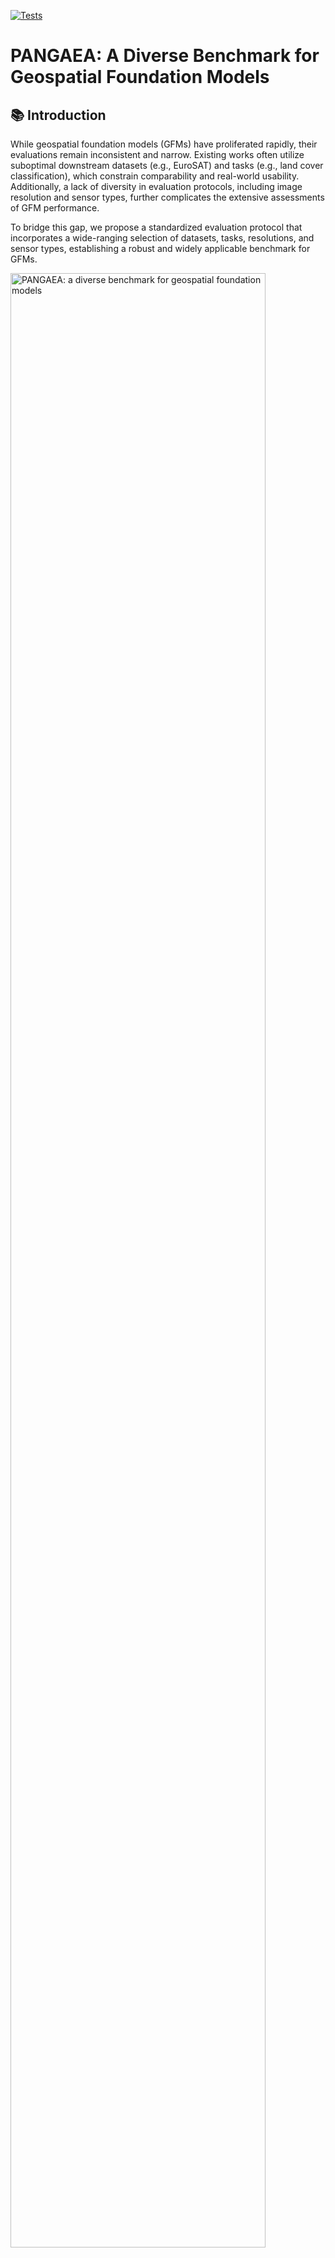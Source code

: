 [![Tests](https://github.com/yurujaja/geofm-bench/actions/workflows/python-test.yml/badge.svg)](https://github.com/yurujaja/geofm-bench/actions/workflows/python-test.yml)

# PANGAEA: A Diverse Benchmark for Geospatial Foundation Models

## 📚 Introduction

While geospatial foundation models (GFMs) have proliferated rapidly, their evaluations remain inconsistent and narrow. Existing works often utilize suboptimal downstream datasets (e.g., EuroSAT) and tasks (e.g., land cover classification), which constrain comparability and real-world usability. Additionally, a lack of diversity in evaluation protocols, including image resolution and sensor types, further complicates the extensive assessments of GFM performance.

To bridge this gap, we propose a standardized evaluation protocol that incorporates a wide-ranging selection of datasets, tasks, resolutions, and sensor types, establishing a robust and widely applicable benchmark for GFMs.

<img src=".github/geofmbenchmark.png" alt="PANGAEA: a diverse benchmark for geospatial foundation models" width="90%">

In this repo, you can find the code to benchmark GFMs. For the moment we included several GFMs that present different approach. We look forward to adding new models and datasets.

For the moment, we support the following **models**:

|                                                 |                                                        Paper                                                         |                            GitHub                             |            Keywords             |
| :---------------------------------------------: | :------------------------------------------------------------------------------------------------------------------: | :-----------------------------------------------------------: | :-----------------------------: |
|  [SSL4EOS12](https://arxiv.org/abs/2211.07044)  | SSL4EO-S12: A Large-Scale Multi-Modal, Multi-Temporal <br> Dataset for Self-Supervised Learning in Earth Observation |        [link](https://github.com/zhu-xlab/SSL4EO-S12)         |    DINO, MAE, DATA2VEC, MOCO    |
|  [Scale-MAE](https://arxiv.org/pdf/2212.14532)  |            Scale-MAE: A Scale-Aware Masked Autoencoder for Multiscale Geospatial Representation Learning             | [link](https://github.com/bair-climate-initiative/scale-mae)  | Masked Autoencoders, Multiscale |
|  [SatlasNet](https://arxiv.org/pdf/2211.15660)  |                     SatlasPretrain: A Large-Scale Dataset for Remote Sensing Image Understanding                     |      [link](https://github.com/allenai/satlas/tree/main)      |   Supervised, Multi-temporal    |
|     [GFM](https://arxiv.org/pdf/2302.04476)     |                            Towards Geospatial Foundation Models via Continual Pretraining                            |            [link](https://github.com/mmendiet/GFM)            |  Swin, Continual Pre-training   |
| [SpectralGPT](https://arxiv.org/abs/2311.07113) |                                SpectralGPT: Spectral Remote Sensing Foundation Model                                 | [link](https://github.com/danfenghong/IEEE_TPAMI_SpectralGPT) |       MAE, Multi-spectral       |
|    [DOFA](https://arxiv.org/pdf/2403.15356)     |                     Neural Plasticity-Inspired Multimodal Foundation Model for Earth Observation                     |           [link](https://github.com/zhu-xlab/DOFA)            |       MAE, Dynamic bands        |
|    [CROMA](https://arxiv.org/pdf/2311.00566)    |               CROMA: Remote Sensing Representations with Contrastive Radar-Optical Masked Autoencoders               |          [link](https://github.com/antofuller/CROMA)          |    Contrastive Learning, MAE    |
|   [Prithvi](https://arxiv.org/pdf/2310.18660)   |                         Foundation Models for Generalist Geospatial Artificial Intelligence                          |   [link](https://github.com/NASA-IMPACT/hls-foundation-os)    |       MAE, Multi-temporal       |
| [RemoteCLIP](https://arxiv.org/pdf/2306.11029)  |                          RemoteCLIP: A Vision Language Foundation Model for Remote Sensing                           |     [link](https://github.com/ChenDelong1999/RemoteCLIP)      |      Contrastive Learning       |

And the following **datasets**:

|                                                                                                                                                                               |                                                      Download                                                       |       Domain       |                     Task                     |               Sensors               |     Location     |
| :---------------------------------------------------------------------------------------------------------------------------------------------------------------------------: | :-----------------------------------------------------------------------------------------------------------------: | :----------------: | :------------------------------------------: | :---------------------------------: | :--------------: |
|                                             [HLS Burn Scars](https://huggingface.co/datasets/ibm-nasa-geospatial/hls_burn_scars)                                              |                     [link](https://huggingface.co/datasets/ibm-nasa-geospatial/hls_burn_scars)                      |      Wildfire      |            Semantic Segmentation             | HLS (Harmonized Landsat Sentinel-2) |       USA        |
|                                                 [MADOS](https://www.sciencedirect.com/science/article/pii/S0924271624000625)                                                  |                                [link](https://marine-pollution.github.io/index.html)                                |       Marine       |            Semantic Segmentation             |                 S2                  |      Global      |
|                                                                 [PASTIS-HD](https://arxiv.org/abs/2404.08351)                                                                 |                               [link](https://huggingface.co/datasets/IGNF/PASTIS-HD)                                |    Agriculture     |            Semantic Segmentation             |           S1, S2, SPOT-6            |      France      |
| [Sen1Floods11](http://openaccess.thecvf.com/content_CVPRW_2020/html/w11/Bonafilia_Sen1Floods11_A_Georeferenced_Dataset_to_Train_and_Test_Deep_Learning_CVPRW_2020_paper.html) |                                [link](https://github.com/cloudtostreet/Sen1Floods11)                                |       Flood        |            Semantic Segmentation             |               S1, S2                |      Global      |
|     [xView2](https://openaccess.thecvf.com/content_CVPRW_2019/html/cv4gc/Gupta_Creating_xBD_A_Dataset_for_Assessing_Building_Damage_from_Satellite_CVPRW_2019_paper.html)     |                                         [link](https://xview2.org/dataset)                                          |        HADR        |               Change Detection               |                Maxar                |      Global      |
|                                          [Five Billion Pixels](https://www.sciencedirect.com/science/article/pii/S0924271622003264)                                           |  [original version](https://x-ytong.github.io/project/Five-Billion-Pixels.html) <br> (custom version coming soon)   | (Urban) Land Cover |            Semantic Segmentation             |              Gaofen-2               |      China       |
|                                                              [DynamicEarthNet](https://arxiv.org/pdf/2203.12560)                                                              |                                     [link](https://mediatum.ub.tum.de/1650201)                                      | (Urban) Land Cover |            Semantic Segmentation             |            PlanetFusion             |      Global      |
| [CropTypeMapping](https://openaccess.thecvf.com/content_CVPRW_2019/papers/cv4gc/Rustowicz_Semantic_Segmentation_of_Crop_Type_in_Africa_A_Novel_Dataset_CVPRW_2019_paper.pdf)  | [link](https://sustainlab-group.github.io/sustainbench/docs/datasets/sdg2/crop_type_mapping_ghana-ss.html#download) |    Agriculture     |            Semantic Segmentation             |           S1, S2, Planet            |   South Sudan    |
|            [SpaceNet 7](https://openaccess.thecvf.com/content/CVPR2021/papers/Van_Etten_The_Multi-Temporal_Urban_Development_SpaceNet_Dataset_CVPR_2021_paper.pdf)            |                                     [link](https://spacenet.ai/sn7-challenge/)                                      |       Urban        | Change detection/ <br> Semantic Segmentation |               Planet                |      Global      |
|                                                        [AI4SmallFarms](https://ieeexplore.ieee.org/document/10278130)                                                         |                                   [link](https://doi.org/10.17026/dans-xy6-ngg6)                                    |    Agriculture     |            Semantic segmentation             |                 S2                  | Cambodia/Vietnam |
|                     [BioMassters](https://papers.nips.cc/paper_files/paper/2023/file/40daf2a00278c4bea1b26cd4c8a654f8-Paper-Datasets_and_Benchmarks.pdf)                      |                           [link](https://huggingface.co/datasets/nascetti-a/BioMassters)                            |       Forest       |                  Regression                  |               S1, S2                |     Finland      |

The repository supports the following **tasks** using geospatial (foundation) models:

- [Single Temporal Semantic Segmentation](#single-temporal-semantic-segmentation)
- [Multi-Temporal Semantic Segmentation](#multi-temporal-semantic-segmentation)
- [Change Detection](#change-detection)
- [Single Temporal Regression](#single-temporal-regression)
- [Multi-Temporal Regression](#multi-temporal-regression)

It is also possible to train some [supervised baselines](#-fully-supervised-baseline), based on UNet.

## 🗺️ Datasets details

Please refer to [**Dataset Guide**](DATASET_GUIDE.md) to understand the processing requirements and commands specific to each dataset.

If you want to fast-prototype your model, maybe you want to run fast experiments on smaller datasets. We suggest starting with MADOS, HLSBurnScars, SpaceNet7 and Sen1Floods11 and AI4SmallFarms. They offer good diversity in satellites and domains. In the future, we will release stratified subsets for each dataset to facilitate fast prototyping across all datasets.

## 🛠️ Setup

Clone the repository:

```
git clone https://github.com/yurujaja/pangaea-bench.git
cd pangaea-bench
```

**Dependencies**

We provide several ways to install the dependencies.

1. **Using either Conda or Mamba**:

   ```
   conda env create -f environment.yaml
   conda activate pangaea-bench
   ```

   Optional: install [Mamba](https://github.com/conda-forge/miniforge/releases/) for faster resolution times

   ```
   wget https://github.com/conda-forge/miniforge/releases/download/24.3.0-0/Mambaforge-24.3.0-0-Linux-x86_64.sh
   sh ./Mambaforge-24.3.0-0-Linux-x86_64.sh

   mamba env create -f environment.yaml
   mamba activate pangaea-bench
   ```

2. **Using pip**, create a Python native virtual environment and install dependencies into it:

   ```
   export PANGAEA_PATH=/path/to/venv/pangaea-bench # change this
   python3 -m venv ${PANGAEA_PATH}
   source ${PANGAEA_PATH}/bin/activate

   pip install -r requirements.txt
   ```

   **then install the code repository as a development package**

   ```
   pip install --no-build-isolation --no-deps -e .
   ```

## 🏋️ Training

To run experiments, please refer to `configs/train.yaml`. In it, in addition to some basic info about training (e.g. `finetune` for fine-tuning also the encoder, `limited_label` to train the model on a subset of labels, `num_workers`, `batch_size` and so on), there are 5 different basic configs:

- `dataset`: Information of downstream datasets such as image size, band_statistics, classes etc.
- `decoder`: Downstream task decoder fine-tuning related parameters, like the type of architecture (e.g. UPerNet), which multi-temporal strategy to use, and other related hparams (e.g. nr of channels)
- `encoder`: GFM encoder related parameters. `output_layers` is used for which layers are used for Upernet decoder.
- `preprocessing`: Both preprocessing and augmentations steps required for the dataset, such as bands adaptation, normalization, resize/crop.
- `task`: Information about the trainer and evaluator. Most of the parameters are overwritten in run. Trainer and evaluator can be used for segmentation (`SegTrainer`) or regression (`RegTrainer`). Different parameter like precision training (`precision`) can be set in it.

Other 3 configs are used to set other training parameters:

- `criterion`: in which you can choose the loss for the training. Consider that if you want to add a custom loss, you should add to `pangaea/utils/losses.py`. Currently, we support `cross_entropy`, `weigthed_cross_entropy`, `dice` and `mae` loss functions.
- `lr_scheduler`: in which you can choose the scheduler. Consider that if you want to add a custom one, you should add to `pangaea/utils/schedulers.py`.
- `optimizer`: in which you can choose the optimizer. Consider that if you want to add a custom one, you should add to `pangaea/utils/optimizers.py`.

We provide several examples of command lines to initialize different training tasks on single GPU.

Please note:

- The repo adopts [hydra](https://github.com/facebookresearch/hydra), so you can easily log your experiments and overwrite parameters from the command line. More examples are provided later.
- To use more gpus or nodes, set `--nnodes` and `--nproc_per_node` correspondingly. Please refer to the [torchrun doc](https://pytorch.org/docs/stable/elastic/run.html).

### 💻 Decoder Finetuning

#### Single Temporal Semantic Segmentation

Take HLSBurnScars dataset, RemoteCLIP Encoder and Upernet Segmentation Decoder as example:

```
torchrun --nnodes=1 --nproc_per_node=1 pangaea/run.py \
   --config-name=train \
   dataset=hlsburnscars \
   encoder=remoteclip \
   decoder=seg_upernet\
   preprocessing=seg_default \
   criterion=cross_entropy \
   task=segmentation
```

If you want to overwrite some parameters (e.g. turn off wandbe, and changing batch size and the path to the dataset):

```
torchrun --nnodes=1 --nproc_per_node=1 pangaea/run.py \
   --config-name=train \
   dataset=hlsburnscars \
   encoder=remoteclip \
   decoder=seg_upernet\
   preprocessing=seg_default \
   criterion=cross_entropy \
   task=segmentation \
   dataset.root_path= /path/to/the/dataset/hlsburnscars \
   batch_size=16 \
   use_wandb=False
```

#### Multi-Temporal Semantic Segmentation
- Multi-temporal decoder config (e.g. `configs/decoder/seg_upernet_mt_ltae.yaml` if you want to use `ltae` as a strategy to combine multi-temporal info) should be used. 
- In addition, in the dataset config, indicate the number of time frames, e.g., `multi_temporal: 6`

An example of using SSL4EO-DINO on CropTypeMapping is as below
```
torchrun --nnodes=1 --nproc_per_node=1 pangaea/run.py \
   --config-name=train \
   dataset=croptypemapping \
   encoder=ssl4eo_dino \
   decoder=seg_upernet_mt_ltae \
   preprocessing=seg_resize \
   criterion=cross_entropy \
   task=segmentation
```

To use SatlasNet encoder, the `configs/encoder/satlasnet_mi.yaml` is required
```
torchrun --nnodes=1 --nproc_per_node=1 pangaea/run.py \
   --config-name=train \
   dataset=croptypemapping \
   encoder=satlasnet_mi \
   decoder=seg_upernet_mt_ltae decoder.multi_temporal_strategy=null \
   preprocessing=seg_resize \
   criterion=cross_entropy \
   task=segmentation
```


To overwrite parameters, please check the Single Temporal Semantic Segmentation example.

#### Change Detection

One of the change detection decoder should be used: `configs/decoder/seg_siamupernet_conc.yaml` employs feature concatenation strategy while `configs/decoder/seg_siamupernet_diff.yaml` uses feature differencing strategy. For example, Prithvi encoder on xView2:

```
torchrun --nnodes=1 --nproc_per_node=1 pangaea/run.py \
   --config-name=train \
   dataset=xview2 \
   encoder=prithvi \
   decoder=seg_siamupernet_conc \
   preprocessing=seg_default \
   criterion=cross_entropy \
   task=change_detection
```

To overwrite parameters, please check the Single Temporal Semantic Segmentation example.

#### Single Temporal Regression

The regression decoder (e.g. `configs/decoder/reg_upernet.yaml`) and the regression task (e.g. `configs/task/regression.yaml`) configs should be used. 
E.g. Prithvi encoder on BioMassters

```
torchrun --nnodes=1 --nproc_per_node=1 pangaea/run.py \
   --config-name=train \
   dataset=biomassters \
   encoder=prithvi \
   decoder=reg_upernet \
   preprocessing=reg_default \
   criterion=cross_entropy \
   task=regression
```
To use SatlasNet encoder, the `configs/encoder/satlasnet_si.yaml` is required.
To overwrite parameters, please check the Single Temporal Semantic Segmentation example.

#### Multi-Temporal Regression


The multi-temporal regression decoder (e.g. `configs/decoder/reg_upernet_mt_ltae.yaml` or `configs/decoder/reg_upernet_mt_linear.yaml`) and the regression task (e.g. `configs/task/regression.yaml`) configs should be used. 

Take Prithvi encoder on BioMassters as example:

```
torchrun --nnodes=1 --nproc_per_node=1 pangaea/run.py \
   --config-name=train \
   dataset=biomassters \
   encoder=prithvi \
   decoder=reg_upernet_mt_ltae \
   preprocessing=reg_default \
   criterion=cross_entropy \
   task=regression
```

To use SatlasNet encoder, please refer to the multi-temporal semantic segmentation example.
To overwrite parameters, please check the Single Temporal Semantic Segmentation example.

### 💻 End-to-end Finetuning

It is enough to add `finetune=True` to the command line.

For example, for single-temporal semantic segmentation:

```
torchrun --nnodes=1 --nproc_per_node=1 pangaea/run.py \
   --config-name=train \
   dataset=hlsburnscars \
   encoder=remoteclip \
   decoder=upernet\
   preprocessing=default \
   criterion=cross_entropy \
   task=segmentation \
   finetune=True
```

### 💻 Fully Supervised Baseline

The repo supports also training fully supervised baselines (e.g. UNet). To run these, follow the same command line rules as for other models. Keep in mind that setting finetune=True is necessary since this fully supervised approach trains the model from scratch.
An example for single temporal semantic segmentation is provided (Sen1Floods11 dataset):

```
torchrun --nnodes=1 --nproc_per_node=1 pangaea/run.py \
   --config-name=train \
   dataset=sen1floods11 \
   encoder=unet_encoder \
   decoder=unet \
   preprocessing=seg_default \
   criterion=cross_entropy \
   task=segmentation \
   finetune=True
```

For the moment, there is no multi-temporal baseline supported.

## 🔧 Customization

### Using Your Own Dataset

Refer to: [Adding a new downstream dataset](.github/CONTRIBUTING.md#adding-a-new-downstream-dataset)

### Using Your Own Model

Refer to: [Adding a new geospatial foundation model](.github/CONTRIBUTING.md#adding-a-new-geospatial-foundation-model)

## 🏃 Evaluation

An evaluation step is always run after the training.

If you want to just run an evaluation, indicate the `ckpt_dir` where the checkpoints and configurations are stored.

```
torchrun pangaea/run.py --config-name=test ckpt_dir=path_to_ckpt_dir
```

## ✏️ Contributing

We appreciate all contributions. Please refer to [Contributing Guidelines](.github/CONTRIBUTING.md).

## ⚠️ Warnings

Some features are under construction:

- the automatic download is working for all the datasets and models' weights but, respectively, **Five Billion Pixels**, **BioMassters**, and **GFM**.

## 🧮 Some first results

A pre-print is coming soon... Stay tuned!

| Encoder | Dataset       | Epochs | mIoU   |
| ------- | ------------- | ------ | ------ |
| Prithvi | MADOS         | 80     | 53.455 |
| Prithvi | HLSBurnScars  | 80     | 86.208 |
| Prithvi | Sen1Floods11  | 80     | 87.217 |
| Prithvi | AI4SmallFarms | 80     | 33.796 |

## 📝 Citation

If you use this software in your work, please cite:

```
@misc{pangaea,
  author = {},
  title = {Pangaea},
  year = {2024},
  publisher = {GitHub},
  journal = {GitHub repository},
  howpublished = {\url{https://github.com/yurujaja/pangaea-bench}},
}
```

